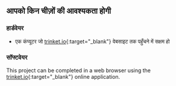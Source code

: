 ## आपको किन चीज़ों की आवश्यकता होगी

### हार्डवेयर

+ एक कंप्यूटर जो [trinket.io](https://trinket.io){:target="_blank"} वेबसाइट तक पहुँचने में सक्षम हो

### सॉफ्टवेयर

This project can be completed in a web browser using the [trinket.io](https://trinket.io){:target="_blank"} online application.